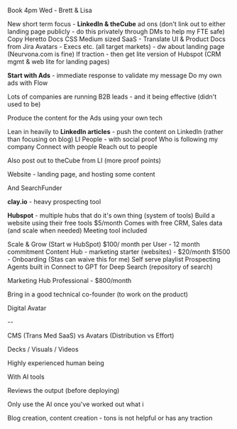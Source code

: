 Book 4pm Wed - Brett & Lisa

New short term focus - **LinkedIn & theCube** ad ons (don't link out to either landing page publicly - do this privately through DMs to help my FTE safe)
Copy Heretto Docs CSS
Medium sized SaaS - Translate UI & Product Docs from Jira
Avatars - Execs etc. (all target markets) - dw about landing page (Neurvona.com is fine)
If traction - then get lite version of Hubspot (CRM mgmt & web lite for landing pages)


**Start with Ads** - immediate response to validate my message
Do my own ads with Flow

Lots of companies are running B2B leads - and it being effective (didn't used to be)

Produce the content for the Ads using your own tech

Lean in heavily to **LinkedIn articles** - push the content on LinkedIn (rather than focusing on blog)
LI
People - with social proof Who is following my company
Connect with people
Reach out to people

Also post out to theCube from LI (more proof points)

Website - landing page, and hosting some content

And SearchFunder

**clay.io** - heavy prospecting tool

**Hubspot** - multiple hubs that do it's own thing (system of tools)
Build a website using their free tools
$5/month
Comes with free CRM, Sales data (and scale when needed)
Meeting tool included

Scale & Grow (Start w HubSpot)
$100/ month per User - 12 month commitment
Content Hub - marketing starter (websites) - $20/month
$1500 - Onboarding (Stas can waive this for me)
Self serve playlist
Prospecting Agents built in
Connect to GPT for Deep Search (repository of search)

Marketing Hub Professional - $800/month



Bring in a good technical co-founder (to work on the product)

Digital Avatar

--


CMS (Trans Med SaaS) vs Avatars (Distribution vs Effort)

Decks / Visuals / Videos


Highly experienced human being

With AI tools

Reviews the output (before deploying)


Only use the AI once you've worked out what i

Blog creation, content creation - tons is not helpful or has any traction


